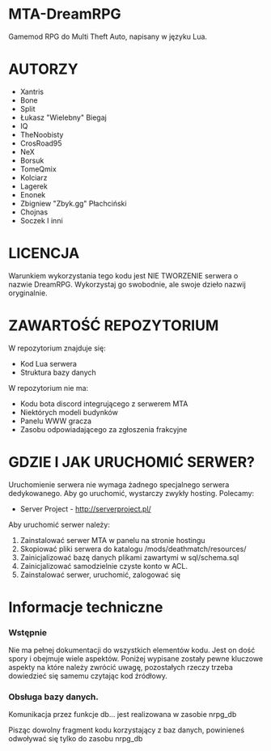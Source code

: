 # MTA-DreamRPG
Gamemod RPG do Multi Theft Auto, napisany w języku Lua.
# AUTORZY
- Xantris
- Bone
- Split
- Łukasz "Wielebny" Biegaj
- IQ
- TheNoobisty
- CrosRoad95
- NeX
- Borsuk
- TomeQmix
- Kolciarz
- Lagerek
- Enonek
- Zbigniew "Zbyk.gg" Płachciński
- Chojnas
- Soczek
  I inni 
# LICENCJA
Warunkiem wykorzystania tego kodu jest NIE TWORZENIE serwera o nazwie DreamRPG. Wykorzystaj go swobodnie, ale swoje dzieło nazwij oryginalnie.
# ZAWARTOŚĆ REPOZYTORIUM

W repozytorium znajduje się:
- Kod Lua serwera
- Struktura bazy danych


W repozytorium nie ma:
- Kodu bota discord integrującego z serwerem MTA
- Niektórych modeli budynków
- Panelu WWW gracza
- Zasobu odpowiadającego za zgłoszenia frakcyjne

# GDZIE I JAK URUCHOMIĆ SERWER?
Uruchomienie serwera nie wymaga żadnego specjalnego serwera dedykowanego. Aby go uruchomić, wystarczy zwykły hosting. Polecamy:
- Server Project - http://serverproject.pl/

Aby uruchomić serwer należy:
1. Zainstalować serwer MTA w panelu na stronie hostingu
2. Skopiować pliki serwera do katalogu /mods/deathmatch/resources/
4. Zainicjalizować bazę danych plikami zawartymi w sql/schema.sql
5. Zainicjalizować samodzielnie czyste konto w ACL.
7. Zainstalować serwer, uruchomić, zalogować się

Informacje techniczne
========================================================================

### Wstępnie

Nie ma pełnej dokumentacji do wszystkich elementów kodu. Jest on dość spory i obejmuje wiele aspektów. Poniżej wypisane zostały pewne kluczowe aspekty na które należy zwrócić uwagę, pozostałych rzeczy trzeba dowiedzieć się samemu czytając kod źródłowy.

### Obsługa bazy danych.

Komunikacja przez funkcje db... jest realizowana w zasobie nrpg_db

Pisząc dowolny fragment kodu korzystający z baz danych, powinieneś odwoływać się tylko do zasobu nrpg_db
